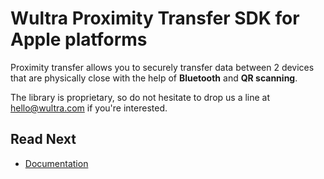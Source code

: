 # Wultra Proximity Transfer SDK for Apple platforms

Proximity transfer allows you to securely transfer data between 2 devices that are physically close with the help of __Bluetooth__ and __QR scanning__. 

The library is proprietary, so do not hesitate to drop us a line at [hello@wultra.com](mailto:hello@wultra.com) if you're interested.

## Read Next

- [Documentation](https://developers.wultra.com/components/proximity-transfer-apple/)
